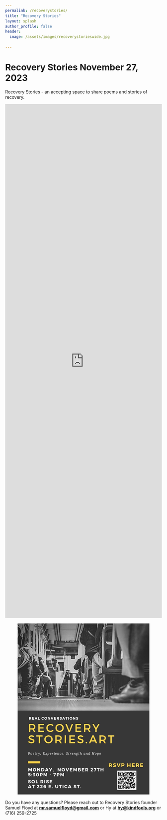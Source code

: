 ```yaml
---
permalink: /recoverystories/
title: "Recovery Stories"
layout: splash
author_profile: false
header:
  image: /assets/images/recoverystorieswide.jpg

---
```


# Recovery Stories November 27, 2023

Recovery Stories - an accepting space to share poems and stories of recovery.

<iframe src="https://docs.google.com/forms/d/e/1FAIpQLSeoTPMQiO3i7e_k4_VWryUVdmGX3BVte0bc_Iv2sQxf92LARQ/viewform?embedded=true" width="100%" height="1650" frameborder="0" marginheight="0" marginwidth="0" onload = "window.parent.scrollTo(0,0)">Loading…</iframe>

<figure style="max-width: 966px" class="align-center">
  <img src="/assets/images/recoverystoriesflyer20231127.jpg"
   alt="Recovery Stories Poster">
</figure> 

Do you have any questions? Please reach out to Recovery Stories founder Samuel Floyd
at **[mr.samuelfloyd@gmail.com](mailto:mr.samuelfloyd@gmail.com)** or Hy at
**[hy@kindfools.org](mailto:hy@kindfools.org)** or (716) 259-2725

